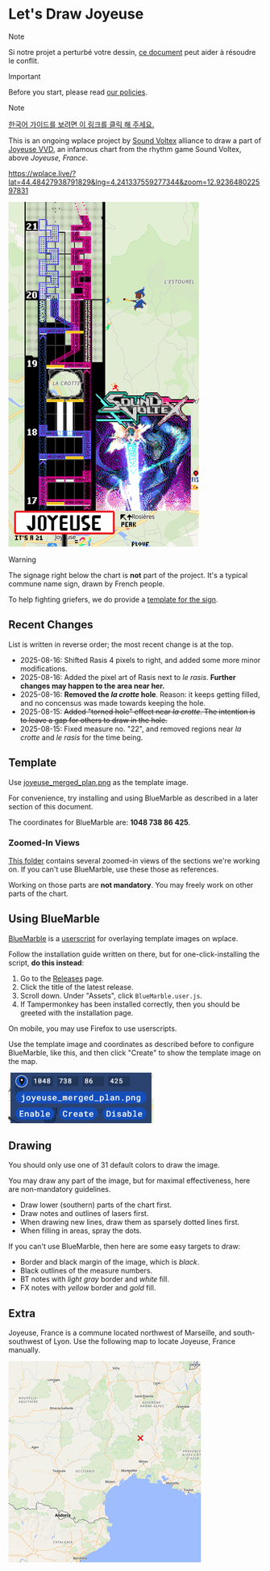 # Let's Draw Joyeuse

> [!NOTE]
> Si notre projet a perturbé votre dessin, [ce document](./CONFLICT.md) peut aider à résoudre le conflit.

> [!IMPORTANT]
> Before you start, please read [our policies](./POLICY.md).

> [!NOTE]
> [한국어 가이드를 보려면 이 링크를 클릭 해 주세요.](./README.ko.md)

This is an ongoing wplace project by [Sound Voltex](https://wplace.live/join?id=01989f5c-68ff-7a63-8f28-d965e94dbab1) alliance to draw a part of [Joyeuse VVD](https://youtu.be/g8KqV90aeg8?t=26s), an infamous chart from the rhythm game Sound Voltex, above *Joyeuse, France*.

<https://wplace.live/?lat=44.48427938791829&lng=4.241337559277344&zoom=12.923648022597831>

![Birds-eye View Image](./doc/main.png)

> [!WARNING]
> The signage right below the chart is **not** part of the project.
> It's a typical commune name sign, drawn by French people.
>
> To help fighting griefers, we do provide a [template for the sign](./partial/sign.png).

## Recent Changes

List is written in reverse order; the most recent change is at the top.

- 2025-08-16: Shifted Rasis 4 pixels to right, and added some more minor modifications.
- 2025-08-16: Added the pixel art of Rasis next to *le rasis*. **Further changes may happen to the area near her.**
- 2025-08-16: **Removed the *la crotte* hole**. Reason: it keeps getting filled, and no concensus was made towards keeping the hole.
- 2025-08-15: ~~Added "torned hole" effect near *la crotte*. The intention is to leave a gap for others to draw in the hole.~~
- 2025-08-15: Fixed measure no. "22", and removed regions near *la crotte* and *le rasis* for the time being.

## Template

Use [joyeuse_merged_plan.png](./joyeuse_merged_plan.png) as the template image.

For convenience, try installing and using BlueMarble as described in a later section of this document.

The coordinates for BlueMarble are: **1048 738 86 425**.

### Zoomed-In Views

[This folder](./doc/zoom-in/) contains several zoomed-in views of the sections we're working on.
If you can't use BlueMarble, use these those as references.

Working on those parts are **not mandatory**. You may freely work on other parts of the chart.

## Using BlueMarble

[BlueMarble](https://github.com/SwingTheVine/Wplace-BlueMarble) is a [userscript](https://en.wikipedia.org/wiki/Userscript) for overlaying template images on wplace.

Follow the installation guide written on there, but for one-click-installing the script, **do this instead**:

1. Go to the [Releases](https://github.com/SwingTheVine/Wplace-BlueMarble/releases) page.
2. Click the title of the latest release.
3. Scroll down. Under "Assets", click `BlueMarble.user.js`.
4. If Tampermonkey has been installed correctly, then you should be greeted with the installation page.

On mobile, you may use Firefox to use userscripts.

Use the template image and coordinates as described before to configure BlueMarble, like this, and then click "Create" to show the template image on the map.

![Configuring BlueMarble](./doc/bluemarble.png)

## Drawing

You should only use one of 31 default colors to draw the image.

You may draw any part of the image, but for maximal effectiveness, here are non-mandatory guidelines.

- Draw lower (southern) parts of the chart first.
- Draw notes and outlines of lasers first.
- When drawing new lines, draw them as sparsely dotted lines first.
- When filling in areas, spray the dots.

If you can't use BlueMarble, then here are some easy targets to draw:

- Border and black margin of the image, which is *black*.
- Black outlines of the measure numbers.
- BT notes with *light gray* border and *white* fill.
- FX notes with *yellow* border and *gold* fill.

## Extra

Joyeuse, France is a commune located northwest of Marseille, and south-southwest of Lyon.
Use the following map to locate Joyeuse, France manually.

![Location of Joyeuse, France](./doc/location.png)
